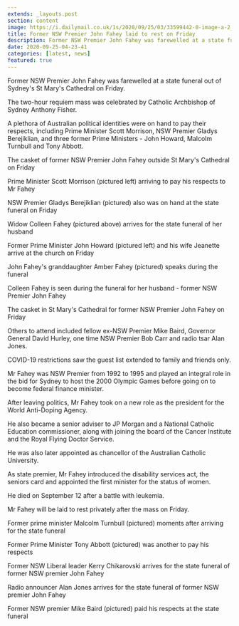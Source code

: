 ```yaml
---
extends: _layouts.post
section: content
image: https://i.dailymail.co.uk/1s/2020/09/25/03/33599442-0-image-a-2_1601000123391.jpg 
title: Former NSW Premier John Fahey laid to rest on Friday 
description: Former NSW Premier John Fahey was farewelled at a state funeral at Sydneys St Marys Cathedral on Friday. 
date: 2020-09-25-04-23-41 
categories: [latest, news] 
featured: true 
--- 
```

Former NSW Premier John Fahey was farewelled at a state funeral out of Sydney's St Mary's Cathedral on Friday.

The two-hour requiem mass was celebrated by Catholic Archbishop of Sydney Anthony Fisher. 

A plethora of Australian political identities were on hand to pay their respects, including Prime Minister Scott Morrison, NSW Premier Gladys Berejiklian, and three former Prime Ministers - John Howard, Malcolm Turnbull and Tony Abbott.

The casket of former NSW Premier John Fahey outside St Mary's Cathedral on Friday

Prime Minister Scott Morrison (pictured left) arriving to pay his respects to Mr Fahey

NSW Premier Gladys Berejiklian (pictured) also was on hand at the state funeral on Friday

Widow Colleen Fahey (pictured above) arrives for the state funeral of her husband 

Former Prime Minister John Howard (pictured left) and his wife Jeanette arrive at the church on Friday

John Fahey's granddaughter Amber Fahey (pictured) speaks during the funeral

Colleen Fahey is seen during the funeral for her husband - former NSW Premier John Fahey

The casket in St Mary's Cathedral for former NSW Premier John Fahey on Friday

Others to attend included fellow ex-NSW Premier Mike Baird, Governor General David Hurley, one time NSW Premier Bob Carr and radio tsar Alan Jones.

COVID-19 restrictions saw the guest list extended to family and friends only.

Mr Fahey was NSW Premier from 1992 to 1995 and played an integral role in the bid for Sydney to host the 2000 Olympic Games before going on to become federal finance minister.

After leaving politics, Mr Fahey took on a new role as the president for the World Anti-Doping Agency.

He also became a senior adviser to JP Morgan and a National Catholic Education commissioner, along with joining the board of the Cancer Institute and the Royal Flying Doctor Service.

He was also later appointed as chancellor of the Australian Catholic University.  

As state premier, Mr Fahey introduced the disability services act, the seniors card and appointed the first minister for the status of women. 

He died on September 12 after a battle with leukemia.

Mr Fahey will be laid to rest privately after the mass on Friday.

Former prime minister Malcolm Turnbull (pictured) moments after arriving for the state funeral 

Former Prime Minister Tony Abbott (pictured) was another to pay his respects

Former NSW Liberal leader Kerry Chikarovski arrives for the state funeral of former NSW premier John Fahey

Radio announcer Alan Jones arrives for the state funeral of former NSW premier John Fahey

Former NSW premier Mike Baird (pictured) paid his respects at the state funeral 

